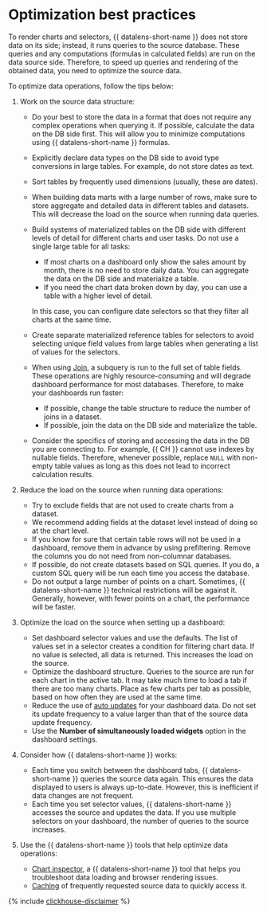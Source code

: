 # Optimization best practices

To render charts and selectors, {{ datalens-short-name }} does not store data on its side; instead, it runs queries to the source database. These queries and any computations (formulas in calculated fields) are run on the data source side. Therefore, to speed up queries and rendering of the obtained data, you need to optimize the source data.

To optimize data operations, follow the tips below:

1. Work on the source data structure:

   * Do your best to store the data in a format that does not require any complex operations when querying it. If possible, calculate the data on the DB side first. This will allow you to minimize computations using {{ datalens-short-name }} formulas.
   * Explicitly declare data types on the DB side to avoid type conversions in large tables. For example, do not store dates as text.
   * Sort tables by frequently used dimensions (usually, these are dates).
   * When building data marts with a large number of rows, make sure to store aggregate and detailed data in different tables and datasets. This will decrease the load on the source when running data queries.
   * Build systems of materialized tables on the DB side with different levels of detail for different charts and user tasks. Do not use a single large table for all tasks:

      * If most charts on a dashboard only show the sales amount by month, there is no need to store daily data. You can aggregate the data on the DB side and materialize a table.
      * If you need the chart data broken down by day, you can use a table with a higher level of detail.

      In this case, you can configure date selectors so that they filter all charts at the same time.

   * Create separate materialized reference tables for selectors to avoid selecting unique field values from large tables when generating a list of values for the selectors.
   * When using [Join](data-join.md), a subquery is run to the full set of table fields. These operations are highly resource-consuming and will degrade dashboard performance for most databases. Therefore, to make your dashboards run faster:

      * If possible, change the table structure to reduce the number of joins in a dataset.
      * If possible, join the data on the DB side and materialize the table.

   * Consider the specifics of storing and accessing the data in the DB you are connecting to. For example, {{ CH }} cannot use indexes by nullable fields. Therefore, whenever possible, replace `NULL` with non-empty table values as long as this does not lead to incorrect calculation results.

1. Reduce the load on the source when running data operations:

   * Try to exclude fields that are not used to create charts from a dataset.
   * We recommend adding fields at the dataset level instead of doing so at the chart level.
   * If you know for sure that certain table rows will not be used in a dashboard, remove them in advance by using prefiltering. Remove the columns you do not need from non-columnar databases.
   * If possible, do not create datasets based on SQL queries. If you do, a custom SQL query will be run each time you access the database.
   * Do not output a large number of points on a chart. Sometimes, {{ datalens-short-name }} technical restrictions will be against it. Generally, however, with fewer points on a chart, the performance will be faster.

1. Optimize the load on the source when setting up a dashboard:

   * Set dashboard selector values and use the defaults. The list of values set in a selector creates a condition for filtering chart data. If no value is selected, all data is returned. This increases the load on the source.
   * Optimize the dashboard structure. Queries to the source are run for each chart in the active tab. It may take much time to load a tab if there are too many charts. Place as few charts per tab as possible, based on how often they are used at the same time.
   * Reduce the use of [auto updates](dashboard.md#auto-update) for your dashboard data. Do not set its update frequency to a value larger than that of the source data update frequency.
   * Use the **Number of simultaneously loaded widgets** option in the dashboard settings.

1. Consider how {{ datalens-short-name }} works:

   * Each time you switch between the dashboard tabs, {{ datalens-short-name }} queries the source data again. This ensures the data displayed to users is always up-to-date. However, this is inefficient if data changes are not frequent.
   * Each time you set selector values, {{ datalens-short-name }} accesses the source and updates the data. If you use multiple selectors on your dashboard, the number of queries to the source increases.


1. Use the {{ datalens-short-name }} tools that help optimize data operations:

   * [Chart inspector](./chart/inspector.md), a {{ datalens-short-name }} tool that helps you troubleshoot data loading and browser rendering issues.
   * [Caching](caching.md) of frequently requested source data to quickly access it.



{% include [clickhouse-disclaimer](../../_includes/clickhouse-disclaimer.md) %}

